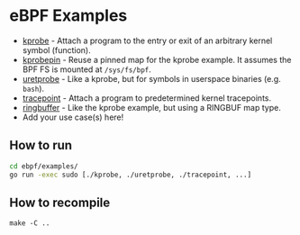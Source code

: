 # eBPF Examples

- [kprobe](kprobe/) - Attach a program to the entry or exit of an arbitrary kernel symbol (function).
- [kprobepin](kprobepin/) - Reuse a pinned map for the kprobe example. It assumes the BPF FS is mounted at `/sys/fs/bpf`.
- [uretprobe](uretprobe/) - Like a kprobe, but for symbols in userspace binaries (e.g. `bash`).
- [tracepoint](tracepoint/) - Attach a program to predetermined kernel tracepoints.
- [ringbuffer](ringbuffer/) - Like the kprobe example, but using a RINGBUF map type.
- Add your use case(s) here!

## How to run

```bash
cd ebpf/examples/
go run -exec sudo [./kprobe, ./uretprobe, ./tracepoint, ...]
```

## How to recompile

```
make -C ..
```
